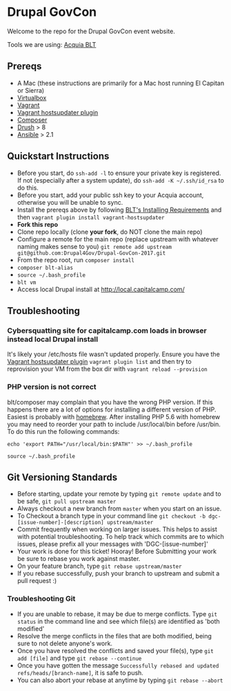 # Drupal GovCon
Welcome to the repo for the Drupal GovCon event website.

Tools we are using:
[Acquia BLT](http://blt.readthedocs.io/en/8.x/)

## Prereqs

- A Mac (these instructions are primarily for a Mac host running El Capitan or Sierra)
- [Virtualbox](https://www.virtualbox.org)
- [Vagrant](https://www.vagrantup.com/)
 - [Vagrant hostsupdater plugin](https://github.com/cogitatio/vagrant-hostsupdater)
- [Composer](https://getcomposer.org/)
- [Drush](http://www.drush.org/en/master/install/) > 8
- [Ansible](https://github.com/ansible/ansible) > 2.1

## Quickstart Instructions

- Before you start, do `ssh-add -l` to ensure your private key is registered. If not (especially after a system update), do `ssh-add -K ~/.ssh/id_rsa` to do this.
- Before you start, add your public ssh key to your Acquia account, otherwise you will be unable to sync.
- Install the prereqs above by following [BLT's Installing Requirements](https://github.com/acquia/blt/blob/8.x/INSTALL.md#installing-requirements) and then `vagrant plugin install vagrant-hostsupdater`
- **Fork this repo**
- Clone repo locally (clone **your fork**, do NOT clone the main repo)
- Configure a remote for the main repo (replace upstream with whatever naming makes sense to you) `git remote add upstream git@github.com:Drupal4Gov/Drupal-GovCon-2017.git`
- From the repo root, run `composer install`
- `composer blt-alias`
- `source ~/.bash_profile`
- `blt vm`
- Access local Drupal install at http://local.capitalcamp.com/

## Troubleshooting

### Cybersquatting site for capitalcamp.com loads in browser instead local Drupal install
It's likely your /etc/hosts file wasn't updated properly. Ensure you have the [Vagrant hostsupdater plugin](https://github.com/cogitatio/vagrant-hostsupdater) `vagrant plugin list` and then try to reprovision your VM from the box dir with `vagrant reload --provision`

### PHP version is not correct
blt/composer may complain that you have the wrong PHP version. If this happens there are a lot of options for installing a different version of PHP. Easiest is probably with [homebrew](http://brew.sh/). After installing PHP 5.6 with homebrew you may need to reorder your path to include /usr/local/bin before /usr/bin. To do this run the following commands:

`echo 'export PATH="/usr/local/bin:$PATH"' >> ~/.bash_profile`

`source ~/.bash_profile`

## Git Versioning Standards

- Before starting, update your remote by typing `git remote update` and to be safe, `git pull upstream master`
- Always checkout a new branch from `master` when you start on an issue.
- To Checkout a branch type in your command line `git checkout -b dgc-[issue-number]-[description] upstream/master`
- Commit frequently when working on larger issues. This helps to assist with potential troubleshooting. To help track which commits are to which issues, please prefix all your messages with 'DGC-[issue-number]'
- Your work is done for this ticket! Hooray! Before Submitting your work be sure to rebase you work against master.
- On your feature branch, type `git rebase upstream/master`
- If you rebase successfully, push your branch to upstream and submit a pull request :)

### Troubleshooting Git

- If you are unable to rebase, it may be due to merge conflicts. Type `git status` in the command line and see which file(s) are identified as 'both modified'
- Resolve the merge conflicts in the files that are both modified, being sure to not delete anyone's work.
- Once you have resolved the conflicts and saved your file(s), type `git add [file]` and type `git rebase --continue`
- Once you have gotten the message `Successfully rebased and updated refs/heads/[branch-name]`, it is safe to push.
- You can also abort your rebase at anytime by typing `git rebase --abort`
